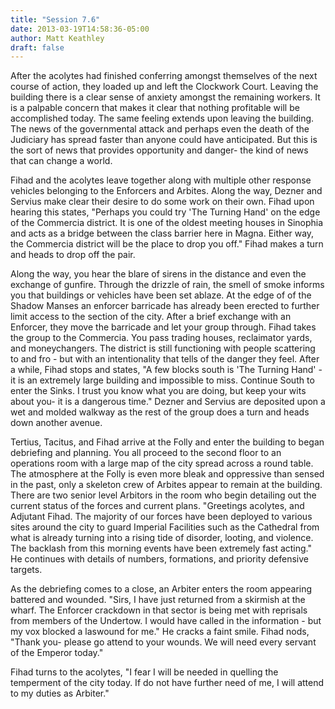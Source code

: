 ```yaml
---
title: "Session 7.6"
date: 2013-03-19T14:58:36-05:00
author: Matt Keathley
draft: false
---
```

After the acolytes had finished conferring amongst themselves of the next course of action, they loaded up and left the Clockwork Court. Leaving the building there is a clear sense of anxiety amongst the remaining workers. It is a palpable concern that makes it clear that nothing profitable will be accomplished today. The same feeling extends upon leaving the building. The news of the governmental attack and perhaps even the death of the Judiciary has spread faster than anyone could have anticipated. But this is the sort of news that provides opportunity and danger- the kind of news that can change a world.

Fihad and the acolytes leave together along with multiple other response vehicles belonging to the Enforcers and Arbites. Along the way, Dezner and Servius make clear their desire to do some work on their own. Fihad upon hearing this states, "Perhaps you could try 'The Turning Hand' on the edge of the Commercia district. It is one of the oldest meeting houses in Sinophia and acts as a bridge between the class barrier here in Magna. Either way, the Commercia district will be the place to drop you off." Fihad makes a turn and heads to drop off the pair.

Along the way, you hear the blare of sirens in the distance and even the exchange of gunfire. Through the drizzle of rain, the smell of smoke informs you that buildings or vehicles have been set ablaze. At the edge of of the Shadow Manses an enforcer barricade has already been erected to further limit access to the section of the city. After a brief exchange with an Enforcer, they move the barricade and let your group through. Fihad takes the group to the Commercia. You pass trading houses, reclaimator yards, and moneychangers. The district is still functioning with people scattering to and fro - but with an intentionality that tells of the danger they feel. After a while, Fihad stops and states, "A few blocks south is 'The Turning Hand' - it is an extremely large building and impossible to miss. Continue South to enter the Sinks. I trust you know what you are doing, but keep your wits about you- it is a dangerous time." Dezner and Servius are deposited upon a wet and molded walkway as the rest of the group does a turn and heads down another avenue.

Tertius, Tacitus, and Fihad arrive at the Folly and enter the building to began debriefing and planning. You all proceed to the second floor to an operations room with a large map of the city spread across a round table. The atmosphere at the Folly is even more bleak and oppressive than sensed in the past, only a skeleton crew of Arbites appear to remain at the building. There are two senior level Arbitors in the room who begin detailing out the current status of the forces and current plans. "Greetings acolytes, and Adjutant Fihad. The majority of our forces have been deployed to various sites around the city to guard Imperial Facilities such as the Cathedral from what is already turning into a rising tide of disorder, looting, and violence. The backlash from this morning events have been extremely fast acting." He continues with details of numbers, formations, and priority defensive targets.

As the debriefing comes to a close, an Arbiter enters the room appearing battered and wounded. "Sirs, I have just returned from a skirmish at the wharf. The Enforcer crackdown in that sector is being met with reprisals from members of the Undertow. I would have called in the information - but my vox blocked a laswound for me." He cracks a faint smile. Fihad nods, "Thank you- please go attend to your wounds. We will need every servant of the Emperor today."

Fihad turns to the acolytes, "I fear I will be needed in quelling the temperment of the city today. If do not have further need of me, I will attend to my duties as Arbiter."